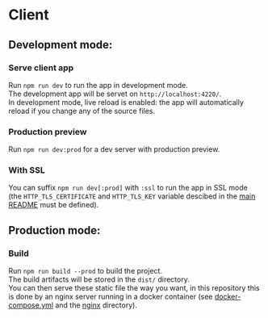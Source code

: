 # Client

## Development mode:
### Serve client app

Run `npm run dev` to run the app in development mode.
<br>The development app will be servet on `http://localhost:4220/`.
<br>In development mode, live reload is enabled: the app will automatically reload if you change any of the source files.

### Production preview

Run `npm run dev:prod` for a dev server with production preview.

### With SSL

You can suffix `npm run dev[:prod]` with `:ssl` to run the app in SSL mode (the `HTTP_TLS_CERTIFICATE` and `HTTP_TLS_KEY` variable descibed in the [main README](../README.md) must be defined).


## Production mode:
### Build

Run `npm run build --prod` to build the project. 
<br>The build artifacts will be stored in the `dist/` directory.
<br>You can then serve these static file the way you want, in this repository this is done by an nginx server running in a docker container (see [docker-compose.yml](../docker-compose.yml) and the [nginx](./nginx/) directory).
